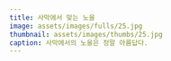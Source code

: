 ```yaml
---
title: 사막에서 맞는 노을
image: assets/images/fulls/25.jpg
thumbnail: assets/images/thumbs/25.jpg
caption: 사막에서의 노을은 정말 아름답다.
---
```

